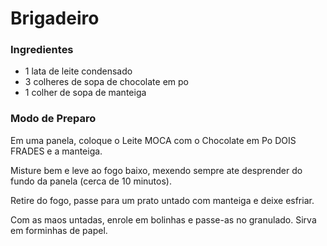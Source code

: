 # Brigadeiro 
### Ingredientes
  - 1 lata de leite condensado
  - 3 colheres de sopa de chocolate em po
  - 1 colher de sopa de manteiga

### Modo de Preparo
Em uma panela, coloque o Leite MOCA com o Chocolate em Po DOIS FRADES e a manteiga.

Misture bem e leve ao fogo baixo, mexendo sempre ate desprender do fundo da panela (cerca de 10 minutos).

Retire do fogo, passe para um prato untado com manteiga e deixe esfriar.

Com as maos untadas, enrole em bolinhas e passe-as no granulado. Sirva em forminhas de papel.
